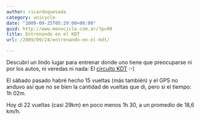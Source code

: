 ```yaml
---
author: ricardoquesada
category: unicycle
date: "2009-09-25T05:29:00+00:00"
guid: http://www.monociclo.com.ar/?p=99
title: Entrenando en el KDT
url: /2009/09/24/entrenando-en-el-kdt/

---
```


Descubrí un lindo lugar para entrenar donde uno tiene que preocuparse ni por los
autos, ni veredas ni nada: El [circuito KDT](http://www.circuitokdt.com.ar/) :-)

El sábado pasado habré hecho 15 vueltas (más también) y el GPS no anduvo asi que
no se bien la cantidad de vueltas que di, pero si el tiempo: 1h 02m.

Hoy di 22 vueltas (casi 29km) en poco menos 1h 30, a un promedio de 18,6 km/h.
